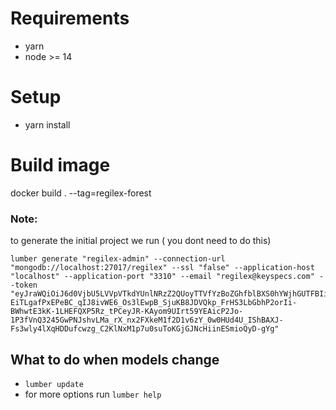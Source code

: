 # Requirements 
- yarn
- node >= 14

# Setup
- yarn install

# Build image
docker build . --tag=regilex-forest

### Note:
to generate the initial project we run ( you dont need to do this)
```
lumber generate "regilex-admin" --connection-url "mongodb://localhost:27017/regilex" --ssl "false" --application-host "localhost" --application-port "3310" --email "regilex@keyspecs.com" --token "eyJraWQiOiJ6d0VjbU5LVVpVTkdYUnlNRzZ2QUoyTTVfYzBoZGhfblBXS0hYWjhGUTFBIiwiYWxnIjoiUlMyNTYifQ.eyJkYXRhIjp7ImRhdGEiOnsidHlwZSI6InVzZXJzIiwiaWQiOiI1MTkyNyIsImF0dHJpYnV0ZXMiOnsiZmlyc3RfbmFtZSI6IlJlZ2lsZXgiLCJsYXN0X25hbWUiOiJSZWdpbGV4IiwiZW1haWwiOiJyZWdpbGV4QGtleXNwZWNzLmNvbSJ9fX0sImlzQXBwbGljYXRpb25Ub2tlbiI6dHJ1ZSwiYXVkIjoiRk9SRVNUX1VTRVJTIiwiaXNzIjoiRk9SRVNUX0FVVEhFTlRJQ0FUSU9OX1NZU1RFTSIsImlhdCI6MTYyNTI0NDE1NSwiZXhwIjoxNjI1NDE2OTU1fQ.KeFwKx3zSADmDCaUvWvoKLoa2aTvGXmet4ayr66RoylYXkHAm9hrnLrRHTaCejJL4GoSBC24uKmgCfv0r13tkPB38SX5IXR57nzrZck8b-EiTLgafPxEPeBC_qIJ8ivWE6_Os3lEwpB_SjuKB8JDVQkp_FrHS3LbGbhP2orIi-BWhwtE3kK-1LHEFQXP5Rz_tPCeyJR-KAyom9UIrt59YEAicP2Jo-1P3fVnQ3245GwPNJshvLMa_rX_nx2FXkeM1f2D1v6zY_0w0HUd4U_IShBAXJ-Fs3wly4lXqHDDufcwzg_C2KlNxM1p7u0suToKGjGJNcHiinESmioQyD-gYg"
```


## What to do when models change
- `lumber update`
- for more options run `lumber help`